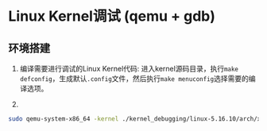 # Linux Kernel调试 (qemu + gdb)

## 环境搭建
1. 编译需要进行调试的Linux Kernel代码: 进入kernel源码目录，执行```make defconfig```，生成默认```.config```文件，然后执行```make menuconfig```选择需要的编译选项。

2. 

```sh
sudo qemu-system-x86_64 -kernel ./kernel_debugging/linux-5.16.10/arch/x86_64/boot/bzImage -hda qemu_rootfs.img -append "root=/dev/sda rootfstype=ext4 rw nokaslr" -s -S
```
